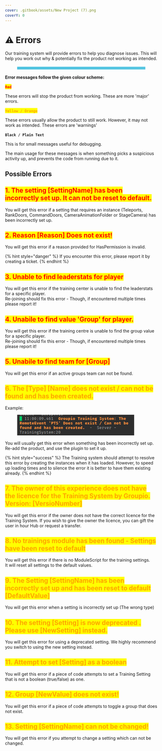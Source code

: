 ```yaml
---
cover: .gitbook/assets/New Project (7).png
coverY: 0
---
```


# ⚠️ Errors

Our training system will provide errors to help you diagnose issues. This will help you work out why & potentially fix the product not working as intended.

<figure><img src=".gitbook/assets/New Project (4).png" alt=""><figcaption></figcaption></figure>

**Error messages follow the given colour scheme:**

<mark style="color:red;">**`Red`**</mark>

These errors will stop the product from working. These are more 'major' errors.

<mark style="color:orange;">**`Yellow / Orange`**</mark>

These errors usually allow the product to still work. However, it may not work as intended. These errors are 'warnings'

**`Black / Plain Text`**

This is for small messages useful for debugging.

The main usage for these messages is when something picks a suspicious activity up, and prevents the code from running due to it.

## Possible Errors

## <mark style="color:red;">1. The setting \[SettingName] has been incorrectly set up. It can not be reset to default.</mark>

You will get this error if a setting that requires an  instance (Teleports, RankDoors, CommandDoors, CameraAnimationFolder or StageCamera) has been incorrectly set up.

## <mark style="color:red;">2. Reason \[Reason] Does not exist!</mark>

You will get this error if a reason provided for HasPermission is invalid.

{% hint style="danger" %}
If you encounter this error, please report it by creating a ticket.
{% endhint %}

## <mark style="color:red;">3. Unable to find leaderstats for player</mark>

You will get this error if the training center is unable to find the leaderstats for a specific player.\
Re-joining should fix this error - Though, if encountered multiple times please report it!

## <mark style="color:red;">4. Unabile to find value 'Group' for player.</mark>

You will get this error if the training centre is unable to find the group value for a specific player.\
Re-joining should fix this error - Though, if encountered multiple times please report it!

## <mark style="color:red;">5. Unabile to find team for \[Group]</mark>

You will get this error if an active groups team can not be found.

## <mark style="color:orange;">6. The \[Type] \[Name] does not exist / can not be found and has been created.</mark>

Example:

<figure><img src=".gitbook/assets/image (1).png" alt=""><figcaption></figcaption></figure>

You will usually get this error when something has been incorrectly set up. \
Re-add the product, and use the plugin to set it up.

{% hint style="success" %}
The Training system should attempt to resolve this error by creating the instances when it has loaded. However, to speed up loading times and to silence the error it is better to have them existing already.
{% endhint %}



## <mark style="color:orange;">7. The owner of this experience does not have the licence for the Training System by Groupio. Version: \[VersioNumber]</mark>

You will get this error if the owner does not have the correct licence for the Training System. If you wish to give the owner the licence, you can gift the user in hour Hub or request a transfer.

## <mark style="color:orange;">8. No trainings module has been found - Settings have been reset to default</mark>

You will get this error if there is no ModuleScript for the training settings.\
It will reset all settings to the default values.

## <mark style="color:orange;">9. The Setting \[SettingName] has been incorrectly set up and has been reset to default \[DefaultValue]</mark>

You will get this error when a setting is incorrectly set up (The wrong type)

## <mark style="color:orange;">10. The setting \[Setting] is now deprecated . Please use \[NewSetting] instead.</mark>

You will get this error for using a deprecated setting. We highly recommend you switch to using the new  setting instead.

## <mark style="color:orange;">11. Attempt to set \[Setting] as a boolean</mark>&#x20;

You will get this error if a piece of code attempts to set a Training Setting that is not a boolean (true/false) as one.

## <mark style="color:orange;">12. Group \[NewValue] does not exist!</mark>

You will get this error if a piece of code attempts to toggle a group that does not exist.

## <mark style="color:orange;">13. Setting \[SettingName] can not be changed!</mark>

You will get this error if you attempt to change a setting which can not be changed.
